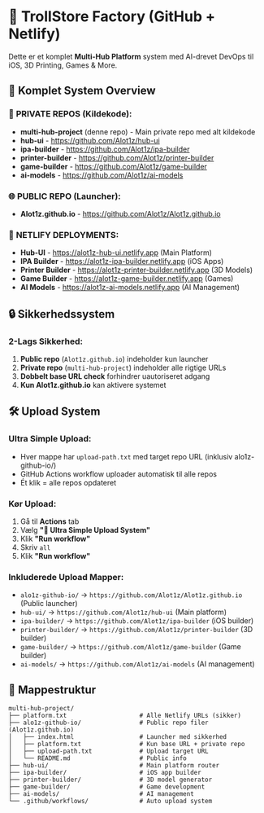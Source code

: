 # 🧪 TrollStore Factory (GitHub + Netlify)

Dette er et komplet **Multi-Hub Platform** system med AI-drevet DevOps til iOS, 3D Printing, Games & More.

## 🚀 Komplet System Overview

### 📱 **PRIVATE REPOS (Kildekode):**
- **multi-hub-project** (denne repo) - Main private repo med alt kildekode
- **hub-ui** - https://github.com/Alot1z/hub-ui
- **ipa-builder** - https://github.com/Alot1z/ipa-builder  
- **printer-builder** - https://github.com/Alot1z/printer-builder
- **game-builder** - https://github.com/Alot1z/game-builder
- **ai-models** - https://github.com/Alot1z/ai-models

### 🌐 **PUBLIC REPO (Launcher):**
- **Alot1z.github.io** - https://github.com/Alot1z/Alot1z.github.io

### 🚀 **NETLIFY DEPLOYMENTS:**
- **Hub-UI** - https://alot1z-hub-ui.netlify.app (Main Platform)
- **IPA Builder** - https://alot1z-ipa-builder.netlify.app (iOS Apps)
- **Printer Builder** - https://alot1z-printer-builder.netlify.app (3D Models)
- **Game Builder** - https://alot1z-game-builder.netlify.app (Games)
- **AI Models** - https://alot1z-ai-models.netlify.app (AI Management)

## 🔒 Sikkerhedssystem

### **2-Lags Sikkerhed:**
1. **Public repo** (`Alot1z.github.io`) indeholder kun launcher
2. **Private repo** (`multi-hub-project`) indeholder alle rigtige URLs
3. **Dobbelt base URL check** forhindrer uautoriseret adgang
4. **Kun Alot1z.github.io** kan aktivere systemet

## 🛠️ Upload System

### **Ultra Simple Upload:**
- Hver mappe har `upload-path.txt` med target repo URL (inklusiv alo1z-github-io/)
- GitHub Actions workflow uploader automatisk til alle repos
- Ét klik = alle repos opdateret

### **Kør Upload:**
1. Gå til **Actions** tab
2. Vælg **"🚀 Ultra Simple Upload System"**
3. Klik **"Run workflow"**
4. Skriv `all`
5. Klik **"Run workflow"**

### **Inkluderede Upload Mapper:**
- `alo1z-github-io/` → `https://github.com/Alot1z/Alot1z.github.io` (Public launcher)
- `hub-ui/` → `https://github.com/Alot1z/hub-ui` (Main platform)
- `ipa-builder/` → `https://github.com/Alot1z/ipa-builder` (iOS builder)
- `printer-builder/` → `https://github.com/Alot1z/printer-builder` (3D builder)
- `game-builder/` → `https://github.com/Alot1z/game-builder` (Game builder)
- `ai-models/` → `https://github.com/Alot1z/ai-models` (AI management)

## 📁 Mappestruktur

```
multi-hub-project/
├── platform.txt                    # Alle Netlify URLs (sikker)
├── alo1z-github-io/                # Public repo filer (Alot1z.github.io)
│   ├── index.html                  # Launcher med sikkerhed
│   ├── platform.txt                # Kun base URL + private repo
│   ├── upload-path.txt             # Upload target URL
│   └── README.md                   # Public info
├── hub-ui/                         # Main platform router
├── ipa-builder/                    # iOS app builder
├── printer-builder/                # 3D model generator  
├── game-builder/                   # Game development
├── ai-models/                      # AI management
└── .github/workflows/              # Auto upload system
```
